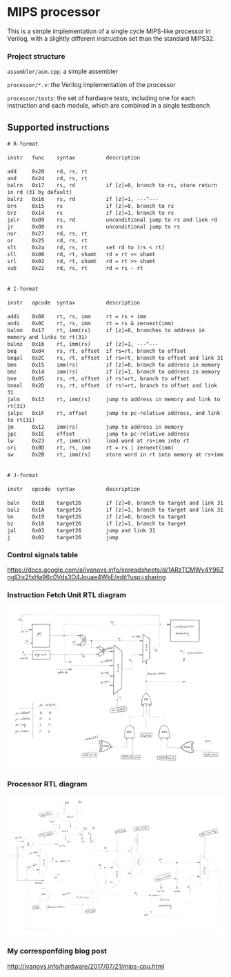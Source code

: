 # MIPS processor
This is a simple implementation of a single cycle MIPS-like processor in Verilog, with a slightly different instruction set than the standard MIPS32.

### Project structure
`assembler/asm.cpp`: a simple assembler

`processor/*.v`: the Verilog implementation of the processor

`processor/tests`: the set of hardware tests, including one for each instruction and each module, which are combined in a single testbench

## Supported instructions
```
# R-format

instr   func    syntax          description

add     0x20    rd, rs, rt
and     0x24    rd, rs, rt
balrn   0x17    rs, rd          if [z]=0, branch to rs, store return in rd (31 by default)
balrz   0x16    rs, rd          if [z]=1, ---^---
brn     0x15    rs              if [z]=0, branch to rs
brz     0x14    rs              if [z]=1, branch to rs
jalr    0x09    rs, rd          unconditional jump to rs and link rd
jr      0x08    rs              unconditional jump to rs
nor     0x27    rd, rs, rt
or      0x25    rd, rs, rt
slt     0x2a    rd, rs, rt      set rd to (rs < rt)
sll     0x00    rd, rt, shamt   rd = rt << shamt
srl     0x02    rd, rt, shamt   rd = rt >> shamt
sub     0x22    rd, rs, rt      rd = rs - rt


# I-format

instr   opcode  syntax          description

addi    0x08    rt, rs, imm     rt = rs + imm
andi    0x0C    rt, rs, imm     rt = rs & zeroext(imm)
balmn   0x17    rt, imm(rs)     if [z]=0, branches to address in memory and links to rt(31)
balmz   0x16    rt, imm(rs)     if [z]=1, ---^---
beq     0x04    rs, rt, offset  if rs=rt, branch to offset
beqal   0x2C    rs, rt, offset  if rs=rt, branch to offset and link 31
bmn     0x15    imm(rs)         if [z]=0, branch to address in memory
bmz     0x14    imm(rs)         if [z]=1, branch to address in memory
bne     0x05    rs, rt, offset  if rs!=rt, branch to offset
bneal   0x2D    rs, rt, offset  if rs!=rt, branch to offset and link 31
jalm    0x13    rt, imm(rs)     jump to address in memory and link to rt(31)
jalpc   0x1F    rt, offset      jump to pc-relative address, and link to rt(31)
jm      0x12    imm(rs)         jump to address in memory
jpc     0x1E    offset          jump to pc-relative address
lw      0x23    rt, imm(rs)     load word at rs+imm into rt
ori     0x0D    rt, rs, imm     rt = rs | zeroext(imm)
sw      0x2B    rt, imm(rs)     store word in rt into memory at rs+imm


# J-format

instr   opcode  syntax          description

baln    0x1B    target26        if [z]=0, branch to target and link 31
balz    0x1A    target26        if [z]=1, branch to target and link 31
bn      0x19    target26        if [z]=0, branch to target
bz      0x18    target26        if [z]=1, branch to target
jal     0x03    target26        jump and link 31
j       0x02    target26        jump
```

### Control signals table
https://docs.google.com/a/ivanovs.info/spreadsheets/d/1ARzTCMWv4Y96ZnglDix2fxHa96c0Vds3O4Jouae4WkE/edit?usp=sharing

### Instruction Fetch Unit RTL diagram

![IFU](/IFU.png)


### Processor RTL diagram

![CPU](/CPU.png)

### My corresponfding blog post
http://ivanovs.info/hardware/2017/07/21/mips-cpu.html
